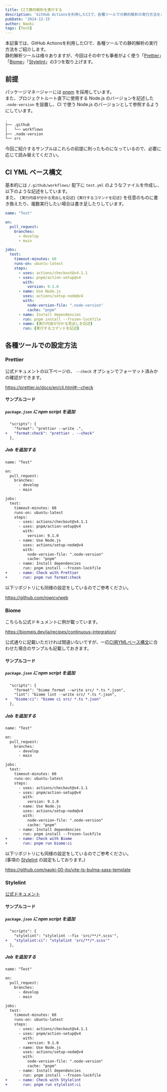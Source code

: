 ```yaml
---
title: CIで静的解析を実行する
description: 'GitHub Actionsを利用したCIで、各種ツールでの静的解析の実行方法をご紹介します。本記事では筆者がよく使う「Prettier」「Biome」「Stylelint」の例を取り上げます。'
pubDate: '2024-12-15'
author: Naoki
tags: [Tech]
---
```


本記事では、GitHub Actionsを利用したCIで、各種ツールでの静的解析の実行方法をご紹介します。  
静的解析ツールは様々ありますが、今回はその中でも筆者がよく使う「[Prettier](https://prettier.io/)」「[Biome](https://biomejs.dev/ja/)」「[Stylelint](https://stylelint.io/)」の3つを取り上げます。

## 前提

パッケージマネージャーには [pnpm](https://pnpm.io/) を採用しています。  
また、プロジェクトルート直下に使用する Node.js のバージョンを記述した `.node-version` を設置し、CI で使う Node.js のバージョンとして参照するようにしています。

```bash
.
├── .github
│   └── workflows
├── .node-version
└── src
```

今回ご紹介するサンプルはこれらの前提に則ったものになっているので、必要に応じて読み替えてください。

## CI YML ベース構文

基本的には `/.github/workflows/` 配下に `test.yml` のようなファイルを作成し、以下のような記述をしています。  
また、 `{実行内容が分かる見出しを記述}` `{実行するコマンドを記述}` を任意のものに書き換えたり、複数実行したい場合は書き足したりしています。

```yml
name: "Test"

on:
  pull_request:
    branches:
      - develop
      - main

jobs:
  test:
    timeout-minutes: 60
    runs-on: ubuntu-latest
    steps:
      - uses: actions/checkout@v4.1.1
      - uses: pnpm/action-setup@v4
        with:
          version: 9.1.0
      - name: Use Node.js
        uses: actions/setup-node@v4
        with:
          node-version-file: ".node-version"
          cache: "pnpm"
      - name: Install dependencies
        run: pnpm install --frozen-lockfile
      - name: {実行内容が分かる見出しを記述}
        run: {実行するコマンドを記述}
```

## 各種ツールでの設定方法

### Prettier

公式ドキュメントの以下ページの、 `--check` オプションでフォーマット済みかの確認ができます。

https://prettier.io/docs/en/cli.html#--check

#### サンプルコード

##### `package.json` に npm script を追加

```diff
  "scripts": {
    "format": "prettier --write .",
+   "format:check": "prettier . --check"
  },
```

##### Job を追加する

```diff
name: "Test"

on:
  pull_request:
    branches:
      - develop
      - main

jobs:
  test:
    timeout-minutes: 60
    runs-on: ubuntu-latest
    steps:
      - uses: actions/checkout@v4.1.1
      - uses: pnpm/action-setup@v4
        with:
          version: 9.1.0
      - name: Use Node.js
        uses: actions/setup-node@v4
        with:
          node-version-file: ".node-version"
          cache: "pnpm"
      - name: Install dependencies
        run: pnpm install --frozen-lockfile
+     - name: Check with Prettier
+       run: pnpm run format:check
```

以下リポジトリにも同様の設定をしているのでご参考ください。

https://github.com/rowicy/web

### Biome

こちらも公式ドキュメントに例が載っています。

https://biomejs.dev/ja/recipes/continuous-integration/

公式通りに記載いただければ間違いないですが、一応[CI用YMLベース構文](#ci-yml-ベース構文)に合わせた場合のサンプルも記載しておきます。

#### サンプルコード

##### `package.json` に npm script を追加

```diff
  "scripts": {
    "format": "biome format --write src/ *.ts *.json",
    "lint": "biome lint --write src/ *.ts *.json",
+   "biome:ci": "biome ci src/ *.ts *.json"
  },
```

##### Job を追加する

```diff
name: "Test"

on:
  pull_request:
    branches:
      - develop
      - main

jobs:
  test:
    timeout-minutes: 60
    runs-on: ubuntu-latest
    steps:
      - uses: actions/checkout@v4.1.1
      - uses: pnpm/action-setup@v4
        with:
          version: 9.1.0
      - name: Use Node.js
        uses: actions/setup-node@v4
        with:
          node-version-file: ".node-version"
          cache: "pnpm"
      - name: Install dependencies
        run: pnpm install --frozen-lockfile
+     - name: Check with Biome
+       run: pnpm run biome:ci
```

以下リポジトリにも同様の設定をしているのでご参考ください。  
(事項の [Stylelint](#stylelint) の設定もしております。)

https://github.com/naoki-00-ito/vite-ts-bulma-sass-template

### Stylelint

[公式ドキュメント](https://stylelint.io/)

#### サンプルコード

##### `package.json` に npm script を追加

```diff
  "scripts": {
    "stylelint": "stylelint --fix 'src/**/*.scss'",
+   "stylelint:ci": "stylelint 'src/**/*.scss'"
  },
```

##### Job を追加する

```diff
name: "Test"

on:
  pull_request:
    branches:
      - develop
      - main

jobs:
  test:
    timeout-minutes: 60
    runs-on: ubuntu-latest
    steps:
      - uses: actions/checkout@v4.1.1
      - uses: pnpm/action-setup@v4
        with:
          version: 9.1.0
      - name: Use Node.js
        uses: actions/setup-node@v4
        with:
          node-version-file: ".node-version"
          cache: "pnpm"
      - name: Install dependencies
        run: pnpm install --frozen-lockfile
+     - name: Check with Stylelint
+       run: pnpm run stylelint:ci
```
